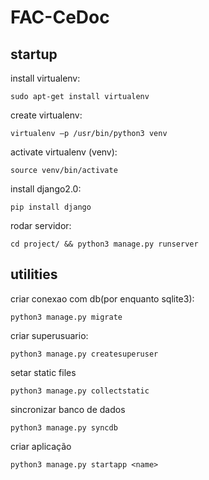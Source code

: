 # FAC-CeDoc

## startup
install virtualenv:

```sudo apt-get install virtualenv```

create virtualenv:

```virtualenv –p /usr/bin/python3 venv```

activate virtualenv (venv):

```source venv/bin/activate```

install django2.0:

```pip install django```

rodar servidor:

```cd project/ && python3 manage.py runserver``` 

## utilities

criar conexao com db(por enquanto sqlite3):

```python3 manage.py migrate``` 

criar superusuario:

```python3 manage.py createsuperuser```

setar static files

```python3 manage.py collectstatic```

sincronizar banco de dados

```python3 manage.py syncdb```

criar aplicação

```python3 manage.py startapp <name>```
